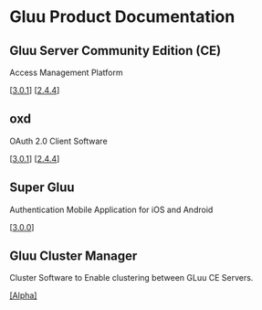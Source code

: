 # Gluu Product Documentation

## Gluu Server Community Edition (CE) 
Access Management Platform
		
<!--[[3.0.2](./ce/3.0.2)]--> 
[[3.0.1](./ce/3.0.1)] 	[[2.4.4](./ce/2.4.4)]


## oxd 
OAuth 2.0 Client Software

[[3.0.1](./oxd/3.0.1)]  [[2.4.4](./oxd/2.4.4)]


## Super Gluu 
Authentication Mobile Application for iOS and Android

[[3.0.0](./supergluu/3.0.0)]

## Gluu Cluster Manager
Cluster Software to Enable clustering between GLuu CE Servers.

[[Alpha]](./cm/Alpha)
